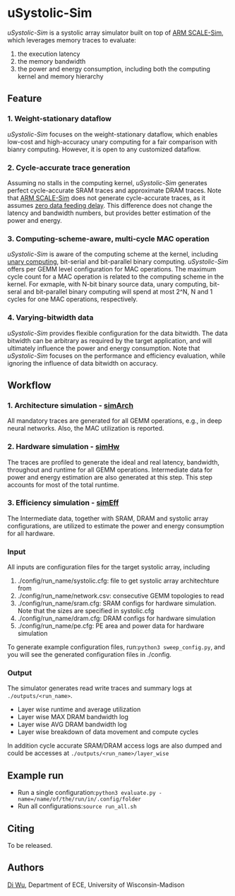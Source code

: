 # uSystolic-Sim
*uSystolic-Sim* is a systolic array simulator built on top of [ARM SCALE-Sim](https://github.com/ARM-software/SCALE-Sim), which leverages memory traces to evaluate:
1) the execution latency
2) the memory bandwidth
3) the power and energy consumption, including both the computing kernel and memory hierarchy


## Feature
### 1. Weight-stationary dataflow
*uSystolic-Sim* focuses on the weight-stationary dataflow, which enables low-cost and high-accuracy unary computing for a fair comparison with bianry computing.
However, it is open to any customized dataflow.

### 2. Cycle-accurate trace generation
Assuming no stalls in the computing kernel, *uSystolic-Sim* generates perfect cycle-accurate SRAM traces and approximate DRAM traces. Note that [ARM SCALE-Sim](https://github.com/ARM-software/SCALE-Sim) does not generate cycle-accurate traces, as it assumes [zero data feeding delay](https://github.com/diwu1990/uSystolic-Sim/blob/main/outputs/README.md). This difference does not change the latency and bandwidth numbers, but provides better estimation of the power and energy.

### 3. Computing-scheme-aware, multi-cycle MAC operation
*uSystolic-Sim* is aware of the computing scheme at the kernel, including [unary computing](https://conferences.computer.org/isca/pdfs/ISCA2020-4QlDegUf3fKiwUXfV0KdCm/466100a377/466100a377.pdf), bit-serial and bit-parallel binary computing. *uSystolic-Sim* offers per GEMM level configuration for MAC operations. The maximum cycle count for a MAC operation is related to the computing scheme in the kernel. For exmaple, with N-bit binary source data, unary computing, bit-seral and bit-parallel binary computing will spend at most 2^N, N and 1 cycles for one MAC operations, respectively.

### 4. Varying-bitwidth data
*uSystolic-Sim* provides flexible configuration for the data bitwidth. The data bitwidth can be arbitrary as required by the target application, and will ultimately influence the power and energy consumption. Note that *uSystolic-Sim* focuses on the performance and efficiency evaluation, while ignoring the influence of data bitwidth on accuracy.

## Workflow
### 1. Architecture simulation - [simArch](https://github.com/diwu1990/uSystolic-Sim/blob/main/simArch)
All mandatory traces are generated for all GEMM operations, e.g., in deep neural networks. Also, the MAC utilization is reported.

### 2. Hardware simulation - [simHw](https://github.com/diwu1990/uSystolic-Sim/blob/main/simHw)
The traces are profiled to generate the ideal and real latency, bandwidth, throughout and runtime for all GEMM operations. Intermediate data for power and energy estimation are also generated at this step. This step accounts for most of the total runtime.

### 3. Efficiency simulation - [simEff](https://github.com/diwu1990/uSystolic-Sim/blob/main/simEff)
The Intermediate data, together with SRAM, DRAM and systolic array configurations, are utilized to estimate the power and energy consumption for all hardware.

### Input
All inputs are configuration files for the target systolic array, including
1) ./config/run_name/systolic.cfg: file to get systolic array architechture from
2) ./config/run_name/network.csv: consecutive GEMM topologies to read
3) ./config/run_name/sram.cfg: SRAM configs for hardware simulation. Note that the sizes are specified in systolic.cfg
4) ./config/run_name/dram.cfg: DRAM configs for hardware simulation
5) ./config/run_name/pe.cfg: PE area and power data for hardware simulation

To generate example configuration files, run:```python3 sweep_config.py```, and you will see the generated configuration files in ./config.

### Output

The simulator generates read write traces and summary logs at ```./outputs/<run_name>```.

* Layer wise runtime and average utilization
* Layer wise MAX DRAM bandwidth log
* Layer wise AVG DRAM bandwidth log
* Layer wise breakdown of data movement and compute cycles

In addition cycle accurate SRAM/DRAM access logs are also dumped and could be accesses at ```./outputs/<run_name>/layer_wise```


## Example run
* Run a single configuration:```python3 evaluate.py -name=/name/of/the/run/in/.config/folder```
* Run all configurations:```source run_all.sh```


## Citing

To be released.

<!-- If you find this tool useful for your research, please use the following bibtex to cite us,

```
bib
``` -->

## Authors

[Di Wu](http://diwu1990.github.io/), Department of ECE, University of Wisconsin-Madison

